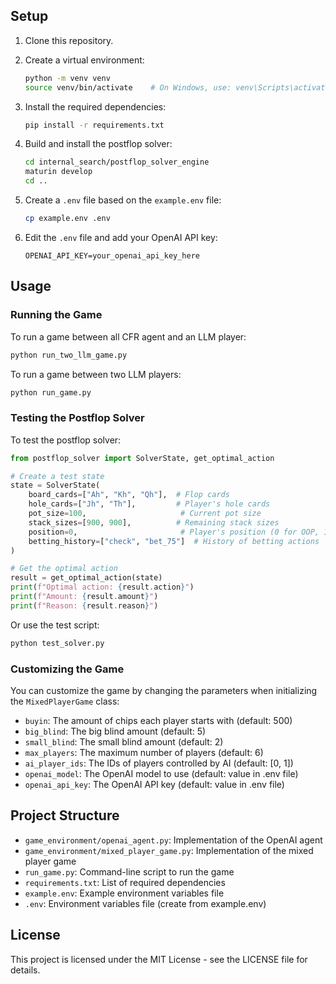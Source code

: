 ## Setup

1. Clone this repository.

2. Create a virtual environment:
   ```bash
   python -m venv venv
   source venv/bin/activate    # On Windows, use: venv\Scripts\activate
   ```

3. Install the required dependencies:
   ```bash
   pip install -r requirements.txt
   ```

4. Build and install the postflop solver:
   ```bash
   cd internal_search/postflop_solver_engine
   maturin develop
   cd ..
   ```

5. Create a `.env` file based on the `example.env` file:
   ```bash
   cp example.env .env
   ```

6. Edit the `.env` file and add your OpenAI API key:
   ```
   OPENAI_API_KEY=your_openai_api_key_here
   ```

## Usage

### Running the Game


To run a game between all CFR agent and an LLM player:

```bash
python run_two_llm_game.py
```

To run a game between two LLM players:

```bash
python run_game.py
```

### Testing the Postflop Solver

To test the postflop solver:

```python
from postflop_solver import SolverState, get_optimal_action

# Create a test state
state = SolverState(
    board_cards=["Ah", "Kh", "Qh"],  # Flop cards
    hole_cards=["Jh", "Th"],         # Player's hole cards
    pot_size=100,                     # Current pot size
    stack_sizes=[900, 900],          # Remaining stack sizes
    position=0,                       # Player's position (0 for OOP, 1 for IP)
    betting_history=["check", "bet_75"]  # History of betting actions
)

# Get the optimal action
result = get_optimal_action(state)
print(f"Optimal action: {result.action}")
print(f"Amount: {result.amount}")
print(f"Reason: {result.reason}")
```

Or use the test script:
```bash
python test_solver.py
```

### Customizing the Game

You can customize the game by changing the parameters when initializing the `MixedPlayerGame` class:

- `buyin`: The amount of chips each player starts with (default: 500)
- `big_blind`: The big blind amount (default: 5)
- `small_blind`: The small blind amount (default: 2)
- `max_players`: The maximum number of players (default: 6)
- `ai_player_ids`: The IDs of players controlled by AI (default: [0, 1])
- `openai_model`: The OpenAI model to use (default: value in .env file)
- `openai_api_key`: The OpenAI API key (default: value in .env file)

## Project Structure

- `game_environment/openai_agent.py`: Implementation of the OpenAI agent
- `game_environment/mixed_player_game.py`: Implementation of the mixed player game
- `run_game.py`: Command-line script to run the game
- `requirements.txt`: List of required dependencies
- `example.env`: Example environment variables file
- `.env`: Environment variables file (create from example.env)

## License

This project is licensed under the MIT License - see the LICENSE file for details.
